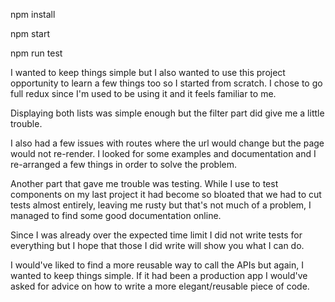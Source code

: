 

npm install

npm start

npm run test

I wanted to keep things simple but I also wanted to use this project opportunity to learn a few things too so I started from scratch. I chose to go full redux since I'm used to be using it and it feels familiar to me. 

Displaying both lists was simple enough but the filter part did give me a little trouble.

I also had a few issues with routes where the url would change but the page would not re-render. I looked for some examples and documentation and I re-arranged a few things in order to solve the problem.

Another part that gave me trouble was testing. While I use to test components on my last project it had become so bloated that we had to cut tests almost entirely, leaving me rusty but that's not much of a problem, I managed to find some good documentation online.

Since I was already over the expected time limit I did not write tests for everything but I hope that those I did write will 
show you what I can do.

I would've liked to find a more reusable way to call the APIs but again, I wanted to keep things simple. If it had been a production app I would've asked for advice on how to write a more elegant/reusable piece of code.





